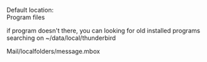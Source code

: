 Default location:  
Program files

if program doesn't there, you can looking for old installed programs searching on ~/data/local/thunderbird

Mail/localfolders/message.mbox